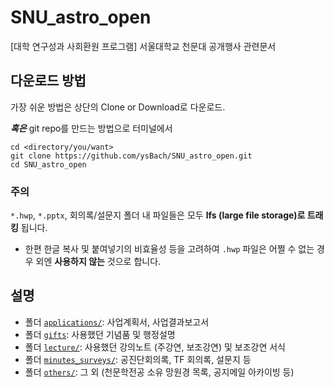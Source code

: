 # SNU_astro_open
[대학 연구성과 사회환원 프로그램] 서울대학교 천문대 공개행사 관련문서



## 다운로드 방법

가장 쉬운 방법은 상단의 Clone or Download로 다운로드.



***혹은*** git repo를 만드는 방법으로 터미널에서

```
cd <directory/you/want>
git clone https://github.com/ysBach/SNU_astro_open.git
cd SNU_astro_open
```



### 주의

``*.hwp``, ``*.pptx``, 회의록/설문지 폴더 내 파일들은 모두 **lfs (large file storage)로 트래킹** 됩니다.

* 한편 한글 복사 및 붙여넣기의 비효율성 등을 고려하여 ``.hwp`` 파일은 어쩔 수 없는 경우 외엔 **사용하지 않는** 것으로 합니다.



## 설명

* 폴더 [``applications/``](applications/): 사업계획서, 사업결과보고서
* 폴더 [``gifts``](gifts/): 사용했던 기념품 및 행정설명
* 폴더 [``lecture/``](lecture/): 사용했던 강의노트 (주강연, 보조강연) 및 보조강연 서식
* 폴더 [``minutes_surveys/``](minutes_surveys/): 공진단회의록, TF 회의록, 설문지 등
* 폴더 [``others/``](others/): 그 외 (천문학전공 소유 망원경 목록, 공지메일 아카이빙 등)